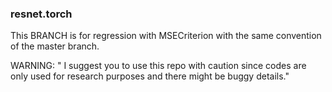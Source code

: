 <h3>resnet.torch</h3>

This BRANCH is for regression with MSECriterion with the same convention of the master branch.

WARNING: " I suggest you to use this repo with caution since codes are only used for research purposes and there might be buggy details."
